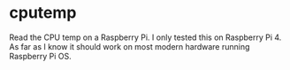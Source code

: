 # cputemp
Read the CPU temp on a Raspberry Pi. I only tested this on Raspberry Pi 4. As far as I know it should work on most modern hardware running Raspberry Pi OS.
